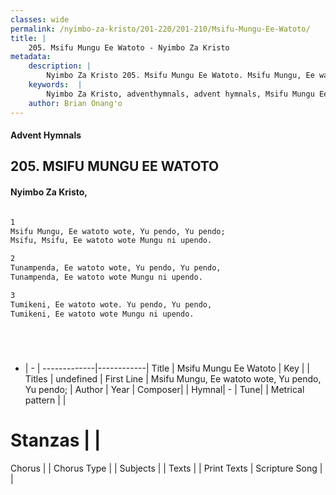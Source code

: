 ```yaml
---
classes: wide
permalink: /nyimbo-za-kristo/201-220/201-210/Msifu-Mungu-Ee-Watoto/
title: |
    205. Msifu Mungu Ee Watoto - Nyimbo Za Kristo
metadata:
    description: |
        Nyimbo Za Kristo 205. Msifu Mungu Ee Watoto. Msifu Mungu, Ee watoto wote, Yu pendo, Yu pendo;  Msifu, Msifu, Ee watoto wote Mungu ni upendo.  
    keywords:  |
        Nyimbo Za Kristo, adventhymnals, advent hymnals, Msifu Mungu Ee Watoto, Msifu Mungu, Ee watoto wote, Yu pendo, Yu pendo; . 
    author: Brian Onang'o
---
```


#### Advent Hymnals
## 205. MSIFU MUNGU EE WATOTO
####  Nyimbo Za Kristo,

```txt

1
Msifu Mungu, Ee watoto wote, Yu pendo, Yu pendo; 
Msifu, Msifu, Ee watoto wote Mungu ni upendo.

2
Tunampenda, Ee watoto wote, Yu pendo, Yu pendo, 
Tunampenda, Ee watoto wote Mungu ni upendo.

3
Tumikeni, Ee watoto wote. Yu pendo, Yu pendo, 
Tumikeni, Ee watoto wote Mungu ni upendo. 






```

- |   -  |
-------------|------------|
Title | Msifu Mungu Ee Watoto |
Key |  |
Titles | undefined |
First Line | Msifu Mungu, Ee watoto wote, Yu pendo, Yu pendo;  |
Author | 
Year | 
Composer| |
Hymnal|  - |
Tune|  |
Metrical pattern | |
# Stanzas |  |
Chorus |  |
Chorus Type |  |
Subjects | |
Texts |  |
Print Texts | 
Scripture Song |  |
    
